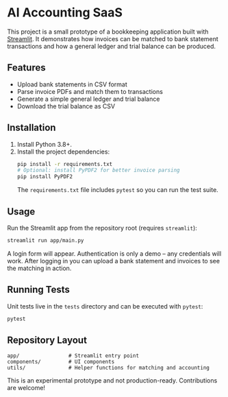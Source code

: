 # AI Accounting SaaS

This project is a small prototype of a bookkeeping application built with [Streamlit](https://streamlit.io/). It demonstrates how invoices can be matched to bank statement transactions and how a general ledger and trial balance can be produced.

## Features

- Upload bank statements in CSV format
- Parse invoice PDFs and match them to transactions
- Generate a simple general ledger and trial balance
- Download the trial balance as CSV

## Installation

1. Install Python 3.8+.
2. Install the project dependencies:
   ```bash
   pip install -r requirements.txt
   # Optional: install PyPDF2 for better invoice parsing
   pip install PyPDF2
   ```
   The `requirements.txt` file includes `pytest` so you can run the test suite.

## Usage

Run the Streamlit app from the repository root (requires `streamlit`):

```bash
streamlit run app/main.py
```

A login form will appear. Authentication is only a demo – any credentials will work. After logging in you can upload a bank statement and invoices to see the matching in action.

## Running Tests

Unit tests live in the `tests` directory and can be executed with `pytest`:

```bash
pytest
```

## Repository Layout

```
app/                # Streamlit entry point
components/         # UI components
utils/              # Helper functions for matching and accounting
```

This is an experimental prototype and not production-ready. Contributions are welcome!

